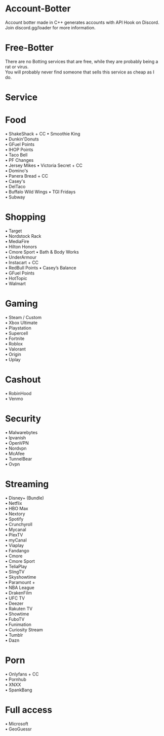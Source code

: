 # Account-Botter
Account botter made in C++ generates accounts with API Hook on Discord. Join discord.gg/loader for more information.                        
# Free-Botter
There are no Botting services that are free, while they are probably being a rat or virus.                                           
You will probably never find someone that sells this service as cheap as I do.                                                    
# Service                                                                                                                                       
# Food                                                                                                                                       
• ShakeShack + CC 
• Smoothie King  
• Dunkin'Donuts                                                                                                                                     
• GFuel Points                                                                                                                                       
• IHOP Points  
• Taco Bell                                                              
• PF Changes                          
• Jersey Mikes
• Victoria Secret + CC                                                                                                                                     
• Domino's  
• Panera Bread + CC                                                                                                                                    
• Casey's                                                                                                                                       
• DelTaco  
• Buffalo Wild Wings
• TGI Fridays                                                                                                                                     
• Subway                                                                                                                                       
# Shopping
• Target    
• Nordstock Rack                                                                                                                              
• MediaFire   
• Hilton Honors                                                                                                                                    
• Cmore Sport
• Bath & Body Works                                                                                                                                       
• UnderArmour                                                                                                                                                                                                                                                                             
• Instacart + CC                                                                                                                                       
• RedBull Points 
• Casey’s Balance                                                                                                                                       
• GFuel Points                                                                                                                                       
• HotTopic                                                                                                                                       
• Walmart                                                                                                                                       
# Gaming                                                                                                                                       
• Steam / Custom                                                                                                                                       
• Xbox Ultimate                                                                                                                                       
• Playstation                                                                                                                                       
• Supercell                                                                                                                                       
• Fortnite                                                                                                                                       
• Roblox                                                                                                                                       
• Valorant                                                                                                                                       
• Origin                                                                                                                                       
• Uplay                                                                                                                                                 
# Cashout                                                                                                                                       
• RobinHood                                                                                                                                       
• Venmo                                                                                                                                       
# Security                                                                                                                                       
• Malwarebytes                                                                                                                                       
• Ipvanish                                                                                                       
• OpenVPN                                                                                                                                                       
• Nordvpn                                                                                                                                                        
• McAfee                                                                                                                                       
• TunnelBear                                                                                                                                       
• Ovpn                                                                                                                                       
# Streaming                                                                                                                                       
• Disney+ (Bundle)                                                                                                                                       
• Netflix                                                                                                                                       
• HBO Max                                                                                                                                       
• Nextory                                                                                                                                       
• Spotify                                                                                                                                       
• Crunchyroll                                                                                                                                       
• Mycanal                                                                                                                                       
• PlexTV                                                                                                                                       
• myCanal                                                                                                                                       
• Viaplay  
• Fandango                                                                                                                                      
• Cmore                                                                                                                                       
• Cmore Sport                                                                                                                                       
• TeliaPlay                                                                                                                                        
• SlingTV                                                                                                                                       
• Skyshowtime                                                                                                                                       
• Paramount +                                                                                                                                       
• NBA League                                                                                                                                       
• DrakenFilm                                                                                                                                       
• UFC TV                                                                                                                                       
• Deezer                                                                                                                                       
• Rakuten TV                                                                                                                                       
• Showtime                                                                                                                                       
• FuboTV                                                                                                                                       
• Funimation                                                                                                                                       
• Curiosity Stream                                                                                                                                       
• Tumblr                                                                                                                                       
• Dazn                                                                                                                                       
# Porn                                                                                                                                       
• Onlyfans + CC                                                                                                                                       
• Pornhub                                                                                                                                       
• XNXX                                                                                                                                       
• SpankBang                                                                                                                                       
# Full access                                                                                                                                       
• Microsoft                                                                                                                                       
• GeoGuessr                                                                                                                                          

